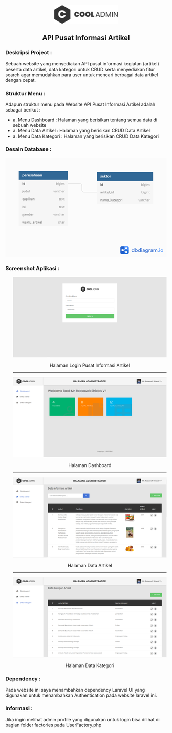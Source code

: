 <p align="center"><img src="https://raw.githubusercontent.com/ramaarief/tutorial_caker/master/logo.png" width="200"></p>

<h2 align="center">API Pusat Informasi Artikel</h2>
<h3>Deskripsi Project : </h3>
<p>Sebuah website yang menyediakan API pusat informasi kegiatan (artikel) beserta data artikel, data kategori untuk CRUD serta menyediakan fitur search agar memudahkan para user untuk mencari berbagai data artikel dengan cepat. </p>
<h3>Struktur Menu : </h3>
<p>Adapun struktur menu pada Website API Pusat Informasi Artikel adalah sebagai berikut :
<ul>
    <li>a. Menu Dashboard : Halaman yang berisikan tentang semua data di sebuah website</li>
    <li>a. Menu Data Artikel : Halaman yang berisikan CRUD Data Artikel</li>
    <li>a. Menu Data Kategori : Halaman yang berisikan CRUD Data Kategori</li>
</ul>
<h3>Desain Database : </h3>
<p align="center"><img src="https://raw.githubusercontent.com/ramaarief/tutorial_caker/master/DB.png"></p>
<h3>Screenshot Aplikasi : </h3>
<ul>
    <p align="center"><img src="https://raw.githubusercontent.com/ramaarief/tutorial_caker/master/api_login.png"></p>
    <p align="center">Halaman Login Pusat Informasi Artikel</p>
    <hr>
    <p align="center"><img src="https://raw.githubusercontent.com/ramaarief/tutorial_caker/master/api_dashboard.png"></p>
    <p align="center">Halaman Dashboard</p>
    <hr>
    <p align="center"><img src="https://raw.githubusercontent.com/ramaarief/tutorial_caker/master/api_data_artikel.png"></p>
	<p align="center">Halaman Data Artikel</p>
    <hr>
    <p align="center"><img src="https://raw.githubusercontent.com/ramaarief/tutorial_caker/master/api_data_kategori.png"></p>
	<p align="center">Halaman Data Kategori</p>
</ul>
<h3>Dependency : </h3>
<p>Pada website ini saya menambahkan dependency Laravel UI yang digunakan untuk menambahkan Authentication pada website laravel ini.</p>
<h3>Informasi : </h3>
<p>Jika ingin melihat admin profile yang digunakan untuk login bisa dilihat di bagian folder factories pada UserFactory.php</p>

